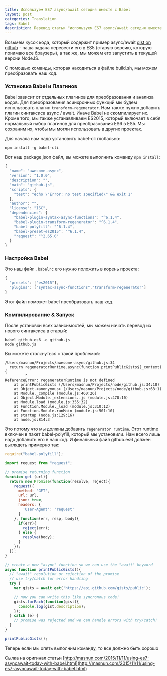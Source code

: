 ```yaml
---
title: Используем ES7 async/await сегодня вместе с Babel
layout: post
categories: Translation
tags: Babel
description: Перевод статьи "используем ES7 async/await сегодня вместе с Babel"
---
```


Возьмем кусок кода, который содержит пример async/await
[gist on github](https://gist.github.com/patrickarlt/8c56a789e5f185eb9722) - наша задача перевести его в ES5 (старую версию, которую понимаю все браузеры),
а так же, мы можем его запустить в текущей версии NodeJS.

С помощью команды, которая находиться в файле build.sh, мы можем преобразовать наш код.


### Установка Babel и Плагинов

Babel зависит от отдельных плагинов для преобразования и анализа кодов. Для
преобразования асинхронных функций мы будем использовать плагин `transform-regenerator`.
Нам также нужно добавить плагин синтаксиса async / await.
Иначе Babel не скомпилирует их. Кроме того, мы также устанавливаем
ES2015, который включает в себя нормальный набор плагинов для преобразования ES6 в ES5.
Мы сохраним их, чтобы мы могли использовать в других проектах.

Для начала нам надо установить babel-cli глобально:

```shell
npm install -g babel-cli
```

Вот наш package.json файл, вы можете выполнить команду `npm install`:

```javascript
{
  "name": "awesome-async",
  "version": "1.0.0",
  "description": "",
  "main": "github.js",
  "scripts": {
    "test": "echo \"Error: no test specified\" && exit 1"
  },
  "author": "",
  "license": "ISC",
  "dependencies": {
    "babel-plugin-syntax-async-functions": "^6.1.4",
    "babel-plugin-transform-regenerator": "^6.1.4",
    "babel-polyfill": "^6.1.4",
    "babel-preset-es2015": "^6.1.4",
    "request": "^2.65.0"
  }
}
```

### Настройка Babel

Это наш файл `.babelrc` его нужно положить в корень проекта:

```javascript
{
  "presets": ["es2015"],
  "plugins": ["syntax-async-functions","transform-regenerator"]
}
```

Этот файл поможет babel преобразовать наш код.

### Компилирование & Запуск

После установки всех зависимостей, мы можем начать перевод из нового синтаксиса в
старый:

```shell
babel github.es6 -o github.js
node github.js
```

Вы можете столкнуться с такой проблемой:

```
/Users/masnun/Projects/awesome-async/github.js:34
  return regeneratorRuntime.async(function printPublicGists$(_context) {
         ^
ReferenceError: regeneratorRuntime is not defined
    at printPublicGists (/Users/masnun/Projects/node/github.js:34:10)
    at Object.<anonymous> (/Users/masnun/Projects/node/github.js:63:1)
    at Module._compile (module.js:460:26)
    at Object.Module._extensions..js (module.js:478:10)
    at Module.load (module.js:355:32)
    at Function.Module._load (module.js:310:12)
    at Function.Module.runMain (module.js:501:10)
    at startup (node.js:129:16)
    at node.js:814:3
```

Это потому что мы должны добавить `regenerator runtime`. Этот runtime включен в
пакет babel-polyfill, который мы установили. Нам всего лишь надо добавить его в наш
код. И финальный файл github.es6 должен выглядеть примерно так:

```javascript
require("babel-polyfill");

import request from "request";

// promise returning function
function get (url){
  return new Promise(function(resolve, reject){
    request({
      method: 'GET',
      url: url,
      json: true,
      headers: {
        'User-Agent': 'request'
      }
    }, function(err, resp, body){
      if(err){
        reject(err);
      } else {
        resolve(body);
      }
    });
  });
}

// create a new "async" function so we can use the "await" keyword
async function printPublicGists(){
  // "await" resolution or rejection of the promise
  // use try/catch for error handling
  try {
    var gists = await get('https://api.github.com/gists/public');

    // now you can write this like syncronous code!
    gists.forEach(function(gist){
      console.log(gist.description);
    });
  } catch (e) {
    // promise was rejected and we can handle errors with try/catch!
  }
}

printPublicGists();
```

Теперь если мы опять выполним команду, то все должно быть хорошо

Сылка на оригинал статьи
[http://masnun.com/2015/11/11/using-es7-asyncawait-today-with-babel.html](http://masnun.com/2015/11/11/using-es7-asyncawait-today-with-babel.html)
